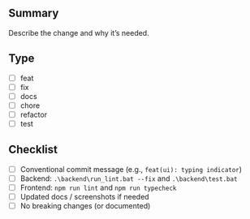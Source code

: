 ## Summary
Describe the change and why it’s needed.

## Type
- [ ] feat
- [ ] fix
- [ ] docs
- [ ] chore
- [ ] refactor
- [ ] test

## Checklist
- [ ] Conventional commit message (e.g., `feat(ui): typing indicator`)
- [ ] Backend: `.\backend\run_lint.bat --fix` and `.\backend\test.bat`
- [ ] Frontend: `npm run lint` and `npm run typecheck`
- [ ] Updated docs / screenshots if needed
- [ ] No breaking changes (or documented)

